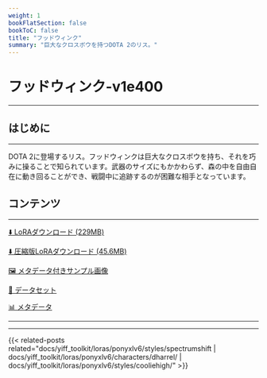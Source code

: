 ```yaml
---
weight: 1
bookFlatSection: false
bookToC: false
title: "フッドウィンク"
summary: "巨大なクロスボウを持つDOTA 2のリス。"
---
```


<!--markdownlint-disable MD025 MD033 -->

# フッドウィンク-v1e400

---

## はじめに

---

DOTA 2に登場するリス。フッドウィンクは巨大なクロスボウを持ち、それを巧みに操ることで知られています。武器のサイズにもかかわらず、森の中を自由自在に動き回ることができ、戦闘中に追跡するのが困難な相手となっています。

## コンテンツ

---

[⬇️ LoRAダウンロード (229MB)](https://huggingface.co/k4d3/yiff_toolkit/resolve/main/ponyxl_loras/hoodwink-v1e400.safetensors?download=true)

[⬇️ 圧縮版LoRAダウンロード (45.6MB)](https://huggingface.co/k4d3/yiff_toolkit/resolve/main/ponyxl_loras_shrunk_2/hoodwink-v1e400_frockpt1_th-3.55.safetensors?download=true)

[🖼️ メタデータ付きサンプル画像](https://huggingface.co/k4d3/yiff_toolkit/tree/main/static/{})

[📐 データセット](<https://huggingface.co/datasets/k4d3/furry/tree/main/hoodwink_(dota)>)

[📊 メタデータ](https://huggingface.co/k4d3/yiff_toolkit/raw/main/ponyxl_loras/hoodwink-v1e400.json)

---

---

{{< related-posts related="docs/yiff_toolkit/loras/ponyxlv6/styles/spectrumshift | docs/yiff_toolkit/loras/ponyxlv6/characters/dharrel/ | docs/yiff_toolkit/loras/ponyxlv6/styles/cooliehigh/" >}}
